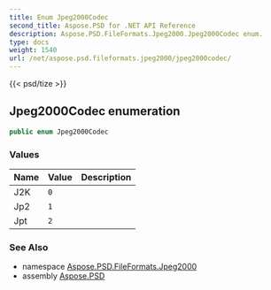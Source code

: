 ```yaml
---
title: Enum Jpeg2000Codec
second_title: Aspose.PSD for .NET API Reference
description: Aspose.PSD.FileFormats.Jpeg2000.Jpeg2000Codec enum. 
type: docs
weight: 1540
url: /net/aspose.psd.fileformats.jpeg2000/jpeg2000codec/
---
```

{{< psd/tize >}}
## Jpeg2000Codec enumeration

```csharp
public enum Jpeg2000Codec
```

### Values

| Name | Value | Description |
| --- | --- | --- |
| J2K | `0` |  |
| Jp2 | `1` |  |
| Jpt | `2` |  |

### See Also

* namespace [Aspose.PSD.FileFormats.Jpeg2000](../../aspose.psd.fileformats.jpeg2000/)
* assembly [Aspose.PSD](../../)


